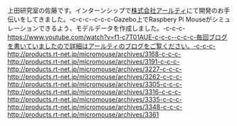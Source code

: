上田研究室の佐藤です。インターンシップで<a href="http://www.rt-net.jp/company-page/" target="_blank">株式会社アールティ</a>にて開発のお手伝いをしてきました。-c-c-c--c-c-c-Gazebo上でRaspbery Pi Mouseがシミュレーションできるよう、モデルデータを作成しました。-c-c-c-https://www.youtube.com/watch?v=f1-c7T01AUE-c-c-c--c-c-c-毎回ブログを書いていましたので詳細はアールティのブログをご覧ください。-c-c-c-http://products.rt-net.jp/micromouse/archives/3168-c-c-c-http://products.rt-net.jp/micromouse/archives/3191-c-c-c-http://products.rt-net.jp/micromouse/archives/3227-c-c-c-http://products.rt-net.jp/micromouse/archives/3262-c-c-c-http://products.rt-net.jp/micromouse/archives/3305-c-c-c-http://products.rt-net.jp/micromouse/archives/3316-c-c-c-http://products.rt-net.jp/micromouse/archives/3335-c-c-c-http://products.rt-net.jp/micromouse/archives/3348-c-c-c-http://products.rt-net.jp/micromouse/archives/3361
